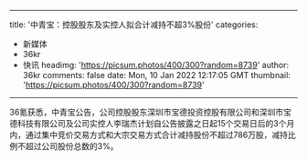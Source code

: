 
---
title: '中青宝：控股股东及实控人拟合计减持不超3%股份'
categories: 
 - 新媒体
 - 36kr
 - 快讯
headimg: 'https://picsum.photos/400/300?random=8739'
author: 36kr
comments: false
date: Mon, 10 Jan 2022 12:17:05 GMT
thumbnail: 'https://picsum.photos/400/300?random=8739'
---

<div>   
36氪获悉，中青宝公告，公司控股股东深圳市宝德投资控股有限公司和深圳市宝德科技有限公司及公司实控人李瑞杰计划自公告披露之日起15个交易日后的3个月内，通过集中竞价交易方式和大宗交易方式合计减持股份不超过786万股，减持比例不超过公司股份总数的3%。  
</div>
            